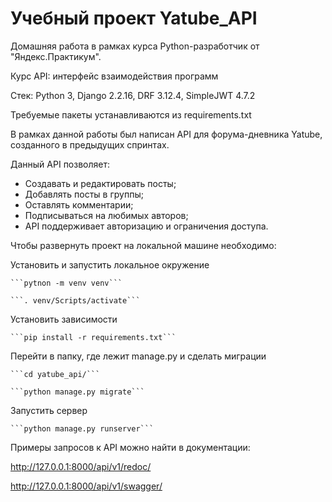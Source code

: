# Учебный проект Yatube_API
Домашняя работа в рамках курса Python-разработчик от "Яндекс.Практикум".

Курс API: интерфейс взаимодействия программ

Стек: Python 3, Django 2.2.16, DRF 3.12.4, SimpleJWT 4.7.2

Требуемые пакеты устанавливаются из requirements.txt


В рамках данной работы был написан API для форума-дневника Yatube, созданного в предыдущих спринтах.

Данный API позволяет:
-  Создавать и редактировать посты;
-  Добавлять посты в группы;
-  Оставлять комментарии;
-  Подписываться на любимых авторов;
-  API поддерживает авторизацию и ограничения доступа.


Чтобы развернуть проект на локальной машине необходимо:

  Установить и запустить локальное окружение

    ```pytnon -m venv venv```

    ```. venv/Scripts/activate```

  Установить зависимости

    ```pip install -r requirements.txt```

  Перейти в папку, где лежит manage.py и сделать миграции

    ```cd yatube_api/```

    ```python manage.py migrate```

  Запустить сервер

    ```python manage.py runserver```


Примеры запросов к API можно найти в документации:

http://127.0.0.1:8000/api/v1/redoc/

http://127.0.0.1:8000/api/v1/swagger/
